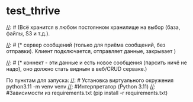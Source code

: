 # test_thrive

[//]: # (Сделать сервер сообщений в почтовом ящике с 2-мя интерфейсами в одном процессе: веб с CRUD для сообщений и входящих сообщений.)

[//]: # (Всё хранится в любом постоянном хранилище на выбор (база, файлы, S3 и т.д.).

[//]: # (* веб сервер: с CRUD для сообщений)

[//]: # (* сервер сообщений (только для приёма сообщений, без отправки). Клиент подключается, отправляет данные, закрывает )

[//]: # (* коннект - эти данные и есть новое сообщения (парсить ничё не надо), оно должно стать видным в веб/CRUD серваке.)

По пунктам для запуска:
[//]: # Установка виртуального окружения python3.11 -m venv venv
[//]: #Интерпретатор (Python 3.11)
[//]: #Зависимости из requirements.txt (pip install -r requirements.txt)




